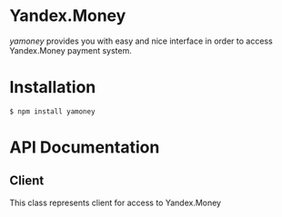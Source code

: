 # Yandex.Money

_yamoney_ provides you with easy and nice interface in order to access Yandex.Money payment system.

# Installation

```
$ npm install yamoney
```

# API Documentation

## Client

This class represents client for access to Yandex.Money
